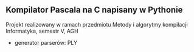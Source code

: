 ## Kompilator Pascala na C napisany w Pythonie

Projekt realizowany w ramach przedmiotu Metody i algorytmy kompilacji
Informatyka, semestr V, AGH

* generator parserów: PLY
